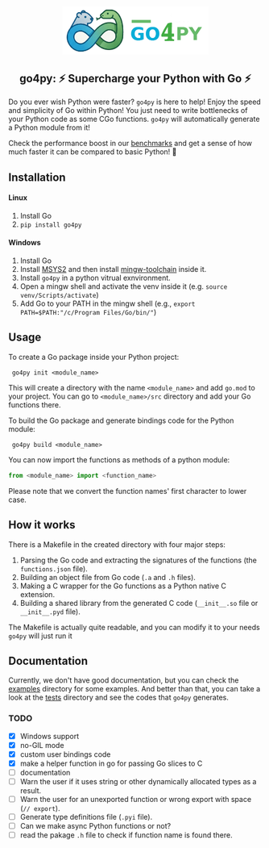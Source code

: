 <div style="text-align: center;">
<img src="docs/img/go4py.png" width="290" style=""/>
<h2> go4py: ⚡ Supercharge your Python with Go ⚡ </h2>
</div>

Do you ever wish Python were faster? `go4py` is here to help!
Enjoy the speed and simplicity of Go within Python! You just need to write bottlenecks of your Python code as some CGo functions. `go4py` will automatically generate a Python module from it!

Check the performance boost in our [benchmarks](docs/benchmark.md) and get a sense of how much faster it can be compared to basic Python! 🚀


## Installation
#### Linux
 1. Install Go
 2. `pip install go4py`
#### Windows
 1. Install Go
 2. Install [MSYS2](https://www.msys2.org/) and then install [mingw-toolchain](https://packages.msys2.org/groups/mingw-w64-x86_64-toolchain) inside it.
 3. Install `go4py` in a python vitrual exnvironment.
 4. Open a mingw shell and activate the venv inside it (e.g. `source venv/Scripts/activate`)
 5. Add Go to your PATH in the mingw shell (e.g., `export PATH=$PATH:"/c/Program Files/Go/bin/"`)


## Usage
 To create a Go package inside your Python project:
```shell
 go4py init <module_name>
```
 This will create a directory with the name `<module_name>` and add `go.mod` to your project.
 You can go to `<module_name>/src` directory and add your Go functions there.

 To build the Go package and generate bindings code for the Python module:
```shell
 go4py build <module_name>
```

You can now import the functions as methods of a python module:
```python
from <module_name> import <function_name>
```
Please note that we convert the function names' first character to lower case.

## How it works
There is a Makefile in the created directory with four major steps:
1. Parsing the Go code and extracting the signatures of the functions (the `functions.json` file).
2. Building an object file from Go code (`.a` and `.h` files).
3. Making a C wrapper for the Go functions as a Python native C extension.
4. Building a shared library from the generated C code (`__init__.so` file or `__init__.pyd` file).

The Makefile is actually quite readable, and you can modify it to your needs `go4py` will just run it 

## Documentation
Currently, we don't have good documentation, but you can check the [examples](examples) directory for some examples. And better than that, you can take a look at the [tests](tests) directory and see the codes that `go4py` generates.

### TODO
 - [x] Windows support
 - [x] no-GIL mode
 - [x] custom user bindings code
 - [x] make a helper function in go for passing Go slices to C
 - [ ] documentation
 - [ ] Warn the user if it uses string or other dynamically allocated types as a result.
 - [ ] Warn the user for an unexported function or wrong export with space (`// export`).
 - [ ] Generate type definitions file (`.pyi` file).
 - [ ] Can we make async Python functions or not?
 - [ ] read the pakage `.h` file to check if function name is found there.
